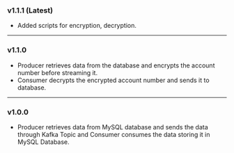 ### v1.1.1 (Latest)
- Added scripts for encryption, decryption.

<hr>

### v1.1.0

- Producer retrieves data from the database and encrypts the account number before streaming it.
- Consumer decrypts the encrypted account number and sends it to database.

<hr>

### v1.0.0

- Producer retrieves data from MySQL database and sends the data through Kafka Topic and Consumer consumes the data storing it in MySQL Database.


